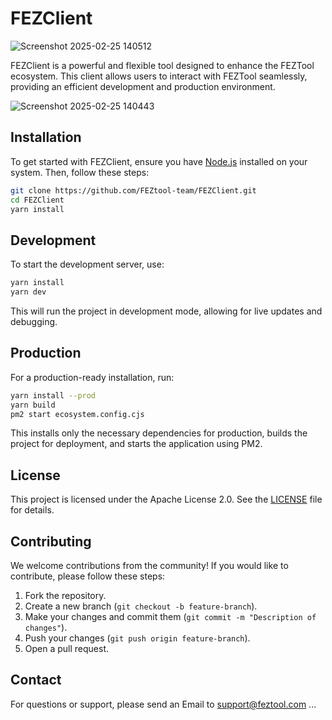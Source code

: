 # FEZClient

![Screenshot 2025-02-25 140512](https://github.com/user-attachments/assets/ee9d585c-d7f8-4706-b246-98825cd319a7)

FEZClient is a powerful and flexible tool designed to enhance the FEZTool ecosystem. This client allows users to interact with FEZTool seamlessly, providing an efficient development and production environment.

![Screenshot 2025-02-25 140443](https://github.com/user-attachments/assets/7e989f25-daa8-411b-9398-a1d19819c196)



## Installation

To get started with FEZClient, ensure you have [Node.js](https://nodejs.org/) installed on your system. Then, follow these steps:

```sh
git clone https://github.com/FEZtool-team/FEZClient.git
cd FEZClient
yarn install
```

## Development

To start the development server, use:

```sh
yarn install
yarn dev
```

This will run the project in development mode, allowing for live updates and debugging.

## Production

For a production-ready installation, run:

```sh
yarn install --prod
yarn build
pm2 start ecosystem.config.cjs
```

This installs only the necessary dependencies for production, builds the project for deployment, and starts the application using PM2.

## License

This project is licensed under the Apache License 2.0. See the [LICENSE](LICENSE) file for details.

## Contributing

We welcome contributions from the community! If you would like to contribute, please follow these steps:

1. Fork the repository.
2. Create a new branch (`git checkout -b feature-branch`).
3. Make your changes and commit them (`git commit -m "Description of changes"`).
4. Push your changes (`git push origin feature-branch`).
5. Open a pull request.

## Contact

For questions or support, please send an Email to support@feztool.com ...
